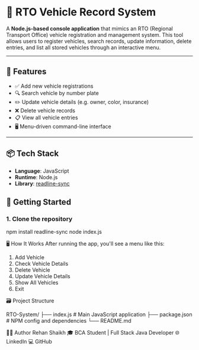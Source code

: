 # 🚗 RTO Vehicle Record System

A **Node.js-based console application** that mimics an RTO (Regional Transport Office) vehicle registration and management system. This tool allows users to register vehicles, search records, update information, delete entries, and list all stored vehicles through an interactive menu.

---

## 🧰 Features

- ✅ Add new vehicle registrations
- 🔍 Search vehicle by number plate
- ✏️ Update vehicle details (e.g. owner, color, insurance)
- ❌ Delete vehicle records
- 📋 View all vehicle entries
- 🖥️ Menu-driven command-line interface

---

## 📦 Tech Stack

- **Language**: JavaScript
- **Runtime**: Node.js
- **Library**: [readline-sync](https://www.npmjs.com/package/readline-sync)


## 🚀 Getting Started

### 1. Clone the repository
npm install readline-sync
node index.js

🖥️ How It Works
After running the app, you'll see a menu like this:

1. Add Vehicle
2. Check Vehicle Details
3. Delete Vehicle
4. Update Vehicle Details
5. Show All Vehicles
6. Exit

🗃️ Project Structure

RTO-System/
├── index.js        # Main JavaScript application
├── package.json    # NPM config and dependencies
└── README.md  

👨‍💻 Author
Rehan Shaikh
🎓 BCA Student | Full Stack Java Developer
🌐 LinkedIn
💻 GitHub

